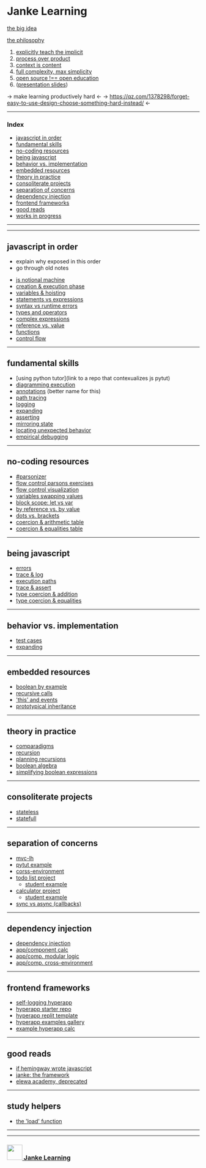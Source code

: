 #  Janke Learning

[the big idea](https://github.com/janke-learning/the-big-idea)    

[the philosophy](https://github.com/janke-learning/fosdem-2019)  
1. [explicitly teach the implicit](https://github.com/janke-learning/fosdem-2019/blob/master/1-explicitly-teach-the-implicit.md)
1. [process over product](https://github.com/janke-learning/fosdem-2019/blob/master/2-process-over-product.md)  
1. [context is content](https://github.com/janke-learning/fosdem-2019/blob/master/3-context-is-content.md)  
1. [full complexity, max simplicity](https://github.com/janke-learning/fosdem-2019/tree/master/4-full-complexity-max-simplicity)  
1. [open source !== open education](https://github.com/janke-learning/fosdem-2019/blob/master/5-open-source-open-education.md)  
1. ([presentation slides](https://janke-learning.github.io/fosdem-2019/#/)) 

-> make learning productively hard <- 
-> https://qz.com/1378298/forget-easy-to-use-design-choose-something-hard-instead/ <-

---

### Index
* [javascript in order](#javascript-in-order)  
* [fundamental skills](#fundamental-skills)
* [no-coding resources](#no-coding-resources)  
* [being javascript](#being-javascript)  
* [behavior vs. implementation](#behavior-vs-implementation)  
* [embedded resources](#embedded-resources)  
* [theory in practice](#theory-in-practice)  
* [consoliterate projects](#consoliterate-projects)  
* [separation of concerns](#separation-of-concerns)  
* [dependency injection](#dependency-injection)  
* [frontend frameworks](#frontend-frameworks)  
* [good reads](#good-reads)  
* [works in progress](https://github.com/colevandersWands/top)  

---
---


## javascript in order
- explain why exposed in this order
- go through old notes
* [js notional machine](https://github.com/janke-learning/js-notional-machine)
* [creation & execution phase]()
* [variables & hoisting]()
* [statements vs expressions]()
* [syntax vs runtime errors]()
* [types and operators]()
* [complex expressions]()
* [reference vs. value]()
* [functions]()
* [control flow]()

---

## fundamental skills
* [using python tutor](link to a repo that contexualizes js pytut)
* [diagramming execution]()
* [annotations]() (better name for this)
* [path tracing]()
* [logging]()
* [expanding]()
* [asserting]()
* [mirroring state]()
* [locating unexpected behavior]()
* [empirical debugging]()

---

## no-coding resources
* [#parsonizer](https://github.com/janke-learning/parsonizer)
* [flow control parsons exercises](https://github.com/janke-learning/parsons-control-flow)  
* [flow control visualization](https://bogdan-lyashenko.github.io/js-code-to-svg-flowchart/docs/live-editor/index.html)  
* [variables swapping values](https://github.com/janke-learning/value-swap)  
* [block scope: let vs var](https://github.com/janke-learning/block-scope-let-vs-var/blob/master/README.md)  
* [by reference vs. by value](https://github.com/janke-learning/reference-vs-value) 
* [dots vs. brackets](https://github.com/janke-learning/dots-vs-brackets) 
* [coercion & arithmetic table](https://janke-learning.github.io/arithmetic-coercion/)  
* [coercion & equalities table](https://janke-learning.github.io/equalities-coercion)  

---

## being javascript
* [errors](https://github.com/janke-learning/errors) 
* [trace & log](https://github.com/janke-learning/trace-and-log) 
* [execution paths](https://github.com/janke-learning/execution-paths)
* [trace & assert](https://github.com/janke-learning/trace-and-assert)
* [type coercion & addition](https://github.com/janke-learning/addition-coercion)  
* [type coercion & equalities](https://github.com/janke-learning/equalities-coercion)  

---

## behavior vs. implementation
* [test cases](https://github.com/janke-learning/test-cases)  
* [expanding](https://github.com/janke-learning/expanding)

---

## embedded resources
* [boolean by example](https://github.com/janke-learning/boolean-by-example) 
* [recursive calls](https://github.com/janke-learning/recursive-calls) 
* ['this' and events](https://janke-learning.github.io/fosdem-2019/4-full-complexity-max-simplicity/index.html) 
* [prototypical inheritance](https://github.com/janke-learning/prototypical-inheritance/tree/master)

---

## theory in practice
* [comparadigms](https://github.com/janke-learning/comparadigms)
* [recursion](https://github.com/janke-learning/recursion) 
* [planning recursions](https://github.com/janke-learning/fosdem-2019/blob/master/2-process-over-product.md) 
* [boolean algebra](https://github.com/janke-learning/boolean-algebra) 
* [simplifying boolean expressions](https://github.com/janke-learning/simplifying-boolean-expressions)

---

## consoliterate projects
* [stateless](https://github.com/janke-learning/stateless-demo-project) 
* [statefull](https://github.com/janke-learning/statefull-project-demo) 

---

## separation of concerns
* [mvc-lh](https://github.com/janke-learning/mvc-lh)   
* [pytut example](https://github.com/janke-learning/mvclh-pytut-example)   
* [corss-environment](https://github.com/janke-learning/cross-environment-mvclh)  
* [todo list project](https://github.com/janke-learning/todo-list-mvclh-project)   
    * [student example](https://github.com/Joaoviana/mvc-lh-todo-list)  
* [calculator project](https://github.com/janke-learning/calc-mvclh-project)  
    * [student example](https://github.com/Joaoviana/mvc-lh-clean-calc) 
* [sync vs async (callbacks)](https://github.com/janke-learning/sync-async-mvclh)  

---

## dependency injection
* [dependency injection](https://github.com/elewa-academy/dependency-injection)  
* [app/component calc](https://github.com/elewa-academy/app-component-calc)  
* [app/comp. modular logic](https://github.com/elewa-academy/app-component-modular-logic)  
* [app/comp. cross-environment](https://github.com/elewa-academy/app-component-cross-environment)  

---

## frontend frameworks
* [self-logging hyperapp](https://github.com/janke-learning/self-logging-hyperapp)  
* [hyperapp starter repo](https://github.com/janke-learning/hyperapp-starter-basic)  
* [hyperapp replit template](https://repl.it/@colevandersWands/hyperapp-starter-basic)  
* [hyperapp examples gallery](https://repl.it/@colevandersWands/hyperapp-examples-gallery)
* [example hyperapp calc](https://repl.it/@colevandersWands/hyperapping-calc-1)  


---

## good reads
* [if hemingway wrote javascript](https://github.com/janke-learning/if-hemingway) 
* [janke: the framework](https://github.com/janke-learning/janke-the-framework)  
* [elewa academy, deprecated](https://github.com/elewa-academy)   
  
---
  
## study helpers
* [the 'load' function](https://github.com/janke-learning/load)
      
___
___
### <a href="http://janke-learning.org" target="_blank"><img src="https://user-images.githubusercontent.com/18554853/50098409-22575780-021c-11e9-99e1-962787adaded.png" width="40" height="40"></img> Janke Learning</a>
